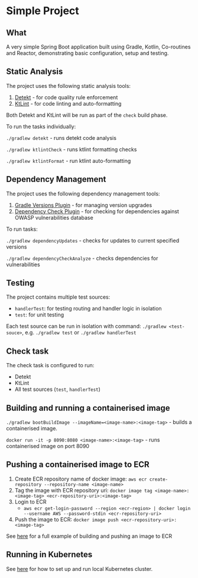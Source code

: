 # Simple Project

## What

A very simple Spring Boot application built using Gradle, Kotlin, Co-routines and Reactor, demonstrating basic
configuration, setup and testing.

## Static Analysis

The project uses the following static analysis tools:

1. [Detekt](https://detekt.github.io/detekt/) - for code quality rule enforcement
2. [KtLint](https://ktlint.github.io/) - for code linting and auto-formatting

Both Detekt and KtLint will be run as part of the `check` build phase.

To run the tasks individually:

`./gradlew detekt` - runs detekt code analysis

`./gradlew ktlintCheck` - runs ktlint formatting checks

`./gradlew ktlintFormat` - run ktlint auto-formatting

## Dependency Management

The project uses the following dependency management tools:

1. [Gradle Versions Plugin](https://github.com/ben-manes/gradle-versions-plugin) - for managing version upgrades
2. [Dependency Check Plugin](https://jeremylong.github.io/DependencyCheck/dependency-check-gradle/index.html) - for
   checking for dependencies against OWASP vulnerabilities database

To run tasks:

`./gradlew dependencyUpdates` - checks for updates to current specified versions

`./gradlew dependencyCheckAnalyze` - checks dependencies for vulnerabilities

## Testing

The project contains multiple test sources:

- `handlerTest`: for testing routing and handler logic in isolation
- `test`: for unit testing

Each test source can be run in isolation with command: `./gradlew <test-souce>`, e.g. `./gradlew test`
or `./gradlew handlerTest`

## Check task

The check task is configured to run:

- Detekt
- KtLint
- All test sources (`test`, `handlerTest`)

## Building and running a containerised image

`./gradlew bootBuildImage --imageName=<image-name>:<image-tag>` - builds a containerised image.

`docker run -it -p 8090:8080 <image-name>:<image-tag>` - runs containerised image on port 8090

## Pushing a containerised image to ECR

1. Create ECR repository name of docker image: `aws ecr create-repository --repository-name <image-name>`
2. Tag the image with ECR repository uri: `docker image tag <image-name>:<image-tag> <ecr-repository-uri>:<image-tag>`
3. Login to ECR
   - `aws ecr get-login-password --region <ecr-region> | docker login --username AWS --password-stdin <ecr-repository-uri>`
4. Push the image to ECR: `docker image push <ecr-repository-uri>:<image-tag>`

See [here](docs/Containerising.md) for a full example of building and pushing an image to ECR

## Running in Kubernetes

See [here](docs/Local_Kubernetes.md) for how to set up and run local Kubernetes cluster.
